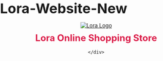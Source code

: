 # Lora-Website-New
<head>
  <meta charset="UTF-8">
  <title>Lora Online Shopping Store</title>
  <style>
		/* Your existing CSS styles here */

		h1 {
			color: #db1d49; /* Set the color of the heading to #db1d49 */
		}
	</style>
  <link rel="icon" href="Lora logo test png.png" type="lora logo white.png">
  <style>
    
    
}
  </style>
<!DOCTYPE html>
<html>
<head>
  <title>My HTML Page</title>
  <style>
    body {
      margin: 0;
      padding: 0;
    }
    
    .cover-section {
      background-image: url("FB cover new2.jpg");
      background-size: cover;
      background-position: center;
      background-repeat: no-repeat;
      height: 300px; /* Adjust the height as needed */
      display: flex;
      align-items: center;
      justify-content: center;
    }
    
    .logo {
      text-align: center;
    }
    
    .website-name {
      color: #db1d49;
      font-size: 24px;
      margin-top: 10px;
    }
  </style>
</head>
<body>
  <div class="cover-section"><div class="logo">
  <a href="website2.html">
    <img src="Lora logo test png.png" alt="Lora Logo" width="200" height="200">
  </a>
      <h1 class="website-name">Lora Online Shopping Store</h1>
      
    </div>
  </div>
  
  <!-- Rest of your HTML content goes here -->
</body>
</html>
<!DOCTYPE html>
<html>
<head>
    <title>Shop Now</title>
    <style>
        @keyframes blink {
            0% {
                opacity: 1;
            }
            50% {
                opacity: 0;
            }
            100% {
                opacity: 1;
            }
        }

        /* Add CSS styles to position the blinking button */
        #shop-now-button {
            position: absolute;
            top: 170px;
            left: 130px;
            z-index: 9999;
            padding: 10px 20px;
            background-color: #da1d48;
            color: #fff;
            font-size: 20px;
            font-weight: bold;
            text-decoration: none;
            border: none;
            cursor: pointer;
            animation: blink 1s infinite;
        }
    </style>
</head>
<body>
    <div class="cover-area">
        <!-- Your cover area content goes here -->
    </div>

    <a href="Products test 02.html" id="shop-now-button">Shop Now</a>
</body>
</html>


   
  </header>
</body>

	<style>
		body {
			font-family: Arial, sans-serif;
			margin: 0;
			padding: 0;
		}
		
		header {
			background-color: #ffffff;
			color: #fff;
			padding: 10px;
			text-align: center;
		}
		
		h1 {
			margin: 0;
			font-size: 36px;
		}
		
		nav {
			background-color: #ffffff;
			border: 1px solid #ddd;
			padding: 10px;
		}
		
		nav a {
			display: inline-block;
			padding: 10px;
			text-decoration: none;
			color: #333;
		}
		
		nav a:hover {
			background-color: #ddd;
		}
		
		.container {
			max-width: 1200px;
			margin: 0 auto;
			padding: 20px;
		}
		
		.product {
			display: inline-block;
			width: 300px;
			margin: 20px;
			border: 1px solid #ddd;
			padding: 10px;
			text-align: center;
		}
		
		.product img {
			max-width: 100%;
			height: auto;
			margin-bottom: 10px;
		}
		
		.product h2 {
			margin-top: 0;
			font-size: 24px;
		}
		
		.product p {
			margin: 0;
			font-size: 18px;
			color: #302b2c;
		}
		
		.product button {
			display: black;
			margin: 10px auto;
			padding: 10px 20px;
			background-color: #f21c51;
			color: #000000;
			border: none;
			font-size: 18px;
			cursor: pointer;
		}
		
		.product button:hover {
			background-color: #f21c51;
		}
		
		footer {
			background-color: #f21c51;
			border-top: 1px solid #ddd;
			padding: 10px;
			text-align: center;
			color: #302b2c;
		}
		
		@media (max-width: 768px) {
			.product {
				width: 100%;
			}
		}
	</style>
</head>
<body>
	
</header>
	<nav>
		<a href="#">Home</a>
		<a href="Contact Us.html">Contact Us</a>
		<a href="Products test 02.html">Products</a>
                <a href="Gallery 2.html">Gallery</a>
                <a href="About Us.html">About Us</a>
                

	</nav>
	
	<style>
    .container {
        display: flex;
        flex-wrap: wrap;
        justify-content: center;
    }

    .product {
        flex: 1;
        margin: 10px;
        text-align: center;
    }
</style>
<style>
  a.whatsapp {
    color: #ffffff; /* white color code */
  }
</style>
</style>
<style>
  a.whatsapp {
    color: #ffffff; /* white color code */
  }



		.slideshow-container {
			display: flex;
			justify-content: center; /* Center the images horizontally */
			margin-top: 0px; /* Add margin to move the images down */
		}

		.slideshow-image {
			display: none; /* Hide all images by default */
			width: 1900px; /* Increase the width of the images */
			height: auto; /* Let the height adjust proportionally */
		}

		.slideshow-image.active {
			display: block; /* Display the active image */
		}
	</style>
	<script>
		// JavaScript code for slide effect
		window.addEventListener('load', function() {
			const slideshowImages = document.querySelectorAll('.slideshow-image');
			let currentSlide = 0;

			function showSlide(index) {
				if (index < 0) {
					index = slideshowImages.length - 1;
				} else if (index >= slideshowImages.length) {
					index = 0;
				}

				slideshowImages[currentSlide].classList.remove('active');
				slideshowImages[index].classList.add('active');
				currentSlide = index;
			}

			function nextSlide() {
				showSlide(currentSlide + 1);
			}

			setInterval(nextSlide, 5000); // Automatically move to the next slide every 5 seconds
			showSlide(currentSlide); // Show the initial slide
		});
	</script>
</head>
<body>
	<div class="slideshow-container">
		<img class="slideshow-image" src="gallery-image-16.jpg" alt="Image 16">
                <img class="slideshow-image" src="Plastic bottle 600ml New Design.jpg">
		<img class="slideshow-image" src="gallery-image-15.jpg" alt="Image 15">
		<img class="slideshow-image" src="gallery-image-17.jpg" alt="Image 17">
                <img class="slideshow-image" src="gallery-image-18.jpg" alt="Image 18">
	</div>
<style>
		/* Your existing CSS styles here */

		footer {
			background-color: #f21c51;
			border-top: 1px solid #ddd;
			padding: 5px;
			text-align: center;
			color: #fff; /* Set the text color to white */
		}
	</style>
</head>
<body>
	<!-- Your existing website content here -->

	<footer>
		<p>© 2024 Lora Online Shopping Store. All rights reserved.</p>
	</footer>
</body>
</html>

</body>
</html>

